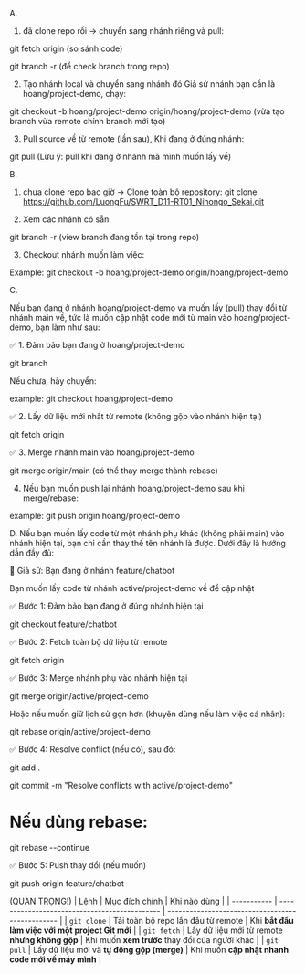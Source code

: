 A.

1. đã clone repo rồi -> chuyển sang nhánh riêng và pull:

git fetch origin (so sánh code)
   
git branch -r (để check branch trong repo)

2. Tạo nhánh local và chuyển sang nhánh đó
Giả sử nhánh bạn cần là hoang/project-demo, chạy:

git checkout -b hoang/project-demo origin/hoang/project-demo (vừa tạo branch vừa remote chính branch mới tạo)

3. Pull source về từ remote (lần sau),
Khi đang ở đúng nhánh:

git pull (Lưu ý: pull khi đang ở nhánh mà mình muốn lấy về)

B. 
1.  chưa clone repo bao giờ -> Clone toàn bộ repository: git clone https://github.com/LuongFu/SWRT_D11-RT01_Nihongo_Sekai.git

2.  Xem các nhánh có sẵn:

git branch -r (view branch đang tồn tại trong repo)

3.  Checkout nhánh muốn làm việc:

Example: git checkout -b hoang/project-demo origin/hoang/project-demo

C.

Nếu bạn đang ở nhánh hoang/project-demo và muốn lấy (pull) thay đổi từ nhánh main về, tức là muốn cập nhật code mới từ main vào hoang/project-demo, bạn làm như sau:

✅ 1. Đảm bảo bạn đang ở hoang/project-demo

git branch

Nếu chưa, hãy chuyển:

example: git checkout hoang/project-demo

✅ 2. Lấy dữ liệu mới nhất từ remote (không gộp vào nhánh hiện tại)

git fetch origin

✅ 3. Merge nhánh main vào hoang/project-demo

git merge origin/main (có thể thay merge thành rebase)

4. Nếu bạn muốn push lại nhánh hoang/project-demo sau khi merge/rebase:

example: git push origin hoang/project-demo

D.
Nếu bạn muốn lấy code từ một nhánh phụ khác (không phải main) vào nhánh hiện tại, bạn chỉ cần thay thế tên nhánh là được. Dưới đây là hướng dẫn đầy đủ:

🎯 Giả sử:
Bạn đang ở nhánh feature/chatbot

Bạn muốn lấy code từ nhánh active/project-demo về để cập nhật

✅ Bước 1: Đảm bảo bạn đang ở đúng nhánh hiện tại

git checkout feature/chatbot

✅ Bước 2: Fetch toàn bộ dữ liệu từ remote

git fetch origin

✅ Bước 3: Merge nhánh phụ vào nhánh hiện tại

git merge origin/active/project-demo

Hoặc nếu muốn giữ lịch sử gọn hơn (khuyên dùng nếu làm việc cá nhân):

git rebase origin/active/project-demo

✅ Bước 4: Resolve conflict (nếu có), sau đó:

git add .

git commit -m "Resolve conflicts with active/project-demo"

# Nếu dùng rebase:
git rebase --continue

✅ Bước 5: Push thay đổi (nếu muốn)

git push origin feature/chatbot

(QUAN TRỌNG!)
| Lệnh        | Mục đích chính                                | Khi nào dùng                                     |
| ----------- | --------------------------------------------- | ------------------------------------------------ |
| `git clone` | Tải toàn bộ repo lần đầu từ remote            | Khi **bắt đầu làm việc với một project Git mới** |
| `git fetch` | Lấy dữ liệu mới từ remote **nhưng không gộp** | Khi muốn **xem trước** thay đổi của người khác   |
| `git pull`  | Lấy dữ liệu mới và **tự động gộp (merge)**    | Khi muốn **cập nhật nhanh code mới về máy mình** |

